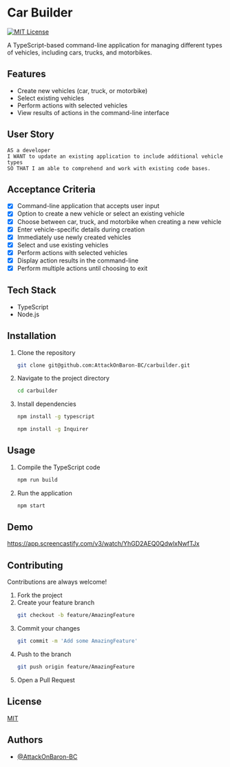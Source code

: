 # Car Builder

[![MIT License](https://img.shields.io/badge/License-MIT-green.svg)](https://choosealicense.com/licenses/mit/)

A TypeScript-based command-line application for managing different types of vehicles, including cars, trucks, and motorbikes.

## Features

- Create new vehicles (car, truck, or motorbike)
- Select existing vehicles
- Perform actions with selected vehicles
- View results of actions in the command-line interface

## User Story

```
AS a developer
I WANT to update an existing application to include additional vehicle types
SO THAT I am able to comprehend and work with existing code bases.
```

## Acceptance Criteria

- [x] Command-line application that accepts user input
- [x] Option to create a new vehicle or select an existing vehicle
- [x] Choose between car, truck, and motorbike when creating a new vehicle
- [x] Enter vehicle-specific details during creation
- [x] Immediately use newly created vehicles
- [x] Select and use existing vehicles
- [x] Perform actions with selected vehicles
- [x] Display action results in the command-line
- [x] Perform multiple actions until choosing to exit

## Tech Stack

- TypeScript
- Node.js

## Installation

1. Clone the repository
   ```bash
   git clone git@github.com:AttackOnBaron-BC/carbuilder.git
   ```
2. Navigate to the project directory
   ```bash
   cd carbuilder
   ```
3. Install dependencies
   ```bash
   npm install -g typescript
   ```
    ```bash
   npm install -g Inquirer
   ```

## Usage

1. Compile the TypeScript code
   ```bash
   npm run build
   ```
2. Run the application
   ```bash
   npm start
   ```

## Demo
https://app.screencastify.com/v3/watch/YhGD2AEQ0QdwlxNwfTJx

## Contributing

Contributions are always welcome!

1. Fork the project
2. Create your feature branch 
   ```bash
   git checkout -b feature/AmazingFeature
   ```
3. Commit your changes 
   ```bash
   git commit -m 'Add some AmazingFeature'
   ```
4. Push to the branch 
   ```bash
   git push origin feature/AmazingFeature
   ```
5. Open a Pull Request

## License

[MIT](https://choosealicense.com/licenses/mit/)

## Authors

- [@AttackOnBaron-BC](https://github.com/AttackOnBaron-BC)


